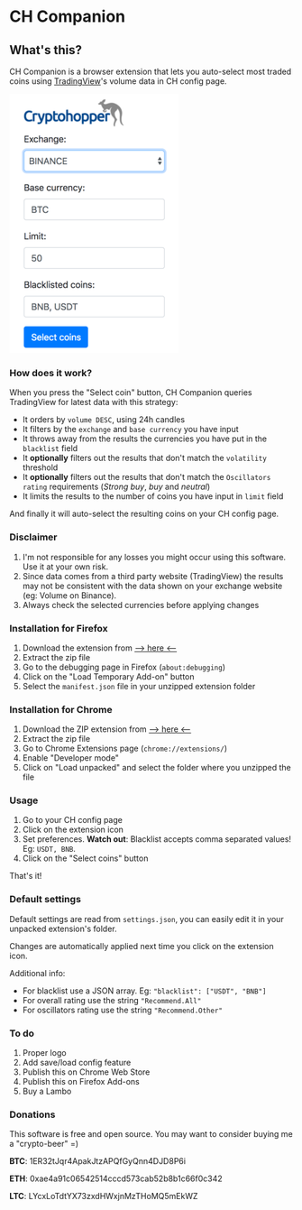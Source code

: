 # CH Companion

## What's this?
CH Companion is a browser extension that lets you auto-select most traded coins using [TradingView](https://www.tradingview.com)'s volume data in CH config page.

![image](screenshot.png?raw=true)

### How does it work?
When you press the "Select coin" button, CH Companion queries TradingView for latest data with this strategy:
  * It orders by `volume DESC`, using 24h candles
  * It filters by the `exchange` and `base currency` you have input
  * It throws away from the results the currencies you have put in the `blacklist` field
  * It **optionally** filters out the results that don't match the `volatility` threshold
  * It **optionally** filters out the results that don't match the `Oscillators rating` requirements (*Strong buy*, *buy* and *neutral*)
  * It limits the results to the number of coins you have input in `limit` field
  
And finally it will auto-select the resulting coins on your CH config page.

### Disclaimer
1. I'm not responsible for any losses you might occur using this software. Use it at your own risk.
1. Since data comes from a third party website (TradingView) the results may not be consistent with the data shown on your exchange website (eg: Volume on Binance).
1. Always check the selected currencies before applying changes

### Installation for Firefox
1. Download the extension from [--> here <--](https://github.com/matteoantoci/ch-companion/raw/master/dist/ch-companion.zip)
1. Extract the zip file
1. Go to the debugging page in Firefox (`about:debugging`)
1. Click on the "Load Temporary Add-on" button
1. Select the `manifest.json` file in your unzipped extension folder

### Installation for Chrome
1. Download the ZIP extension from [--> here <--](https://github.com/matteoantoci/ch-companion/raw/master/dist/ch-companion.zip)
1. Extract the zip file
1. Go to Chrome Extensions page (`chrome://extensions/`)
1. Enable "Developer mode"
1. Click on "Load unpacked" and select the folder where you unzipped the file

### Usage
1. Go to your CH config page
1. Click on the extension icon
1. Set preferences. **Watch out**: Blacklist accepts comma separated values! Eg: `USDT, BNB`.
1. Click on the "Select coins" button

That's it!

### Default settings
Default settings are read from `settings.json`, you can easily edit it in your unpacked extension's folder. 

Changes are automatically applied next time you click on the extension icon.

Additional info: 
* For blacklist use a JSON array. Eg: `"blacklist": ["USDT", "BNB"]`
* For overall rating use the string `"Recommend.All"`
* For oscillators rating use the string `"Recommend.Other"`

### To do
1. Proper logo
1. Add save/load config feature
1. Publish this on Chrome Web Store
1. Publish this on Firefox Add-ons
1. Buy a Lambo

### Donations
This software is free and open source. You may want to consider buying me a "crypto-beer" =)

**BTC**: 1ER32tJqr4ApakJtzAPQfGyQnn4DJD8P6i

**ETH**: 0xae4a91c06542514cccd573cab52b8b1c66f0c342

**LTC**: LYcxLoTdtYX73zxdHWxjnMzTHoMQ5mEkWZ
